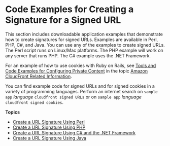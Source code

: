 # Code Examples for Creating a Signature for a Signed URL<a name="PrivateCFSignatureCodeAndExamples"></a>

This section includes downloadable application examples that demonstrate how to create signatures for signed URLs\. Examples are available in Perl, PHP, C\#, and Java\. You can use any of the examples to create signed URLs\. The Perl script runs on Linux/Mac platforms\. The PHP example will work on any server that runs PHP\. The C\# example uses the \.NET Framework\.

For an example of how to use cookies with Ruby on Rails, see [Tools and Code Examples for Configuring Private Content](Resources.md#resources-distributing-private-content) in the topic [Amazon CloudFront Related Information](Resources.md)\.

You can find example code for signed URLs and for signed cookies in a variety of programming languages\. Perform an internet search on `sample app` *language* `cloudfront signed URLs` or on `sample app` *language* `cloudfront signed cookies`\.

**Topics**
+ [Create a URL Signature Using Perl](CreateURLPerl.md)
+ [Create a URL Signature Using PHP](CreateURL_PHP.md)
+ [Create a URL Signature Using C\# and the \.NET Framework](CreateSignatureInCSharp.md)
+ [Create a URL Signature Using Java](CFPrivateDistJavaDevelopment.md)